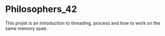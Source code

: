 # Philosophers_42
This projet is an Introduction to threading, process and how to work on the same memory spae.
